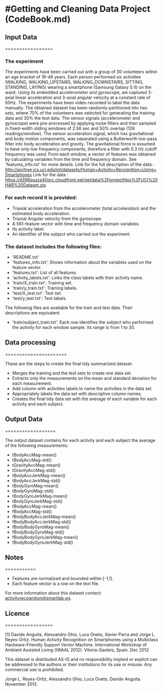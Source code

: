 #Getting and Cleaning Data Project (CodeBook.md)
========================================================

## Input Data
=================

### The experiment

The experiments have been carried out with a group of 30 volunteers within an age bracket of 19-48 years. Each person performed six activities (WALKING, WALKING_UPSTAIRS, WALKING_DOWNSTAIRS, SITTING, STANDING, LAYING) wearing a smartphone (Samsung Galaxy S II) on the waist. Using its embedded accelerometer and gyroscope, we captured 3-axial linear acceleration and 3-axial angular velocity at a constant rate of 50Hz. The experiments have been video-recorded to label the data manually. The obtained dataset has been randomly partitioned into two sets, where 70% of the volunteers was selected for generating the training data and 30% the test data. 
The sensor signals (accelerometer and gyroscope) were pre-processed by applying noise filters and then sampled in fixed-width sliding windows of 2.56 sec and 50% overlap (128 readings/window). The sensor acceleration signal, which has gravitational and body motion components, was separated using a Butterworth low-pass filter into body acceleration and gravity. The gravitational force is assumed to have only low frequency components, therefore a filter with 0.3 Hz cutoff frequency was used. From each window, a vector of features was obtained by calculating variables from the time and frequency domain. See 'features_info.txt' for more details.
Link for the full description of the data : http://archive.ics.uci.edu/ml/datasets/Human+Activity+Recognition+Using+Smartphones 
Link for the data : https://d396qusza40orc.cloudfront.net/getdata%2Fprojectfiles%2FUCI%20HAR%20Dataset.zip 

### For each record it is provided:

- Triaxial acceleration from the accelerometer (total acceleration) and the estimated body acceleration.
- Triaxial Angular velocity from the gyroscope. 
- A 561-feature vector with time and frequency domain variables. 
- Its activity label. 
- An identifier of the subject who carried out the experiment.

### The dataset includes the following files:

- 'README.txt'
- 'features_info.txt': Shows information about the variables used on the feature vector.
- 'features.txt': List of all features.
- 'activity_labels.txt': Links the class labels with their activity name.
- 'train/X_train.txt': Training set.
- 'train/y_train.txt': Training labels.
- 'test/X_test.txt': Test set.
- 'test/y_test.txt': Test labels.

The following files are available for the train and test data. Their descriptions are equivalent. 
- 'train/subject_train.txt': Each row identifies the subject who performed the activity for each window sample. Its range is from 1 to 30. 


## Data processing
======================

These are the steps to create the final tidy summarized dataset:
* Merges the training and the test sets to create one data set.
* Extracts only the measurements on the mean and standard deviation for each measurement. 
* Add column with activities labels to name the activities in the data set.
* Appropriately labels the data set with descriptive column names. 
* Creates the final tidy data set with the average of each variable for each activity and each subject. 


## Output Data
==================

The output dataset contains for each activity and each subject the average of the following measurements:
* tBodyAccMag-mean()         
* tBodyAccMag-std()           
* tGravityAccMag-mean()       
* tGravityAccMag-std()        
* tBodyAccJerkMag-mean()     
* tBodyAccJerkMag-std()       
* tBodyGyroMag-mean()         
* tBodyGyroMag-std()          
* tBodyGyroJerkMag-mean()    
* tBodyGyroJerkMag-std()      
* fBodyAccMag-mean()          
* fBodyAccMag-std()           
* fBodyBodyAccJerkMag-mean() 
* fBodyBodyAccJerkMag-std()   
* fBodyBodyGyroMag-mean()     
* fBodyBodyGyroMag-std()      
* fBodyBodyGyroJerkMag-mean()
* fBodyBodyGyroJerkMag-std()  

## Notes
===========

- Features are normalized and bounded within [-1,1].
- Each feature vector is a row on the text file.

For more information about this dataset contact: activityrecognition@smartlab.ws

## Licence
=================


[1] Davide Anguita, Alessandro Ghio, Luca Oneto, Xavier Parra and Jorge L. Reyes-Ortiz. Human Activity Recognition on Smartphones using a Multiclass Hardware-Friendly Support Vector Machine. International Workshop of Ambient Assisted Living (IWAAL 2012). Vitoria-Gasteiz, Spain. Dec 2012

This dataset is distributed AS-IS and no responsibility implied or explicit can be addressed to the authors or their institutions for its use or misuse. Any commercial use is prohibited.

Jorge L. Reyes-Ortiz, Alessandro Ghio, Luca Oneto, Davide Anguita. November 2012.